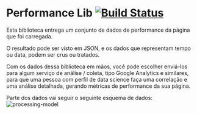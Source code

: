 # Performance Lib [![Build Status](https://travis-ci.org/globocom/performance-lib.svg?branch=master)](https://travis-ci.org/globocom/performance-lib)

Esta biblioteca entrega um conjunto de dados de performance da página que foi carregada.

O resultado pode ser visto em JSON, e os dados que representam tempo ou data, podem ser
crus ou tratados.

Com os dados dessa biblioteca em mãos, você pode escolher enviá-los para algum serviço
de análise / coleta, tipo Google Analytics e similares, para que uma pessoa com perfil
de data science faça uma correlação e uma análise detalhada, gerando métricas de performance
da sua página.

Parte dos dados vai seguir o seguinte esquema de dados:
![processing-model](https://www.w3.org/TR/navigation-timing/timing-overview.png)
